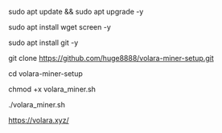 sudo apt update && sudo apt upgrade -y

sudo apt install wget screen -y

sudo apt install git -y

git clone https://github.com/huge8888/volara-miner-setup.git

cd volara-miner-setup

chmod +x volara_miner.sh

./volara_miner.sh


https://volara.xyz/
